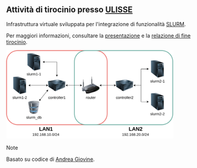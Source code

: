 ## Attività di tirocinio presso [ULISSE](https://ulisse.unibo.it/)

Infrastruttura virtuale sviluppata per l'integrazione di funzionalità [SLURM](https://slurm.schedmd.com/overview.html).

Per maggiori informazioni, consultare la [presentazione](docs/Presentazione.pdf) e la [relazione di fine tirocinio](docs/Relazione.pdf).

<img src="docs/images/topology.png" alt="Topology" width="450">

> [!NOTE]
> Basato su codice di [Andrea Giovine](https://www.unibo.it/sitoweb/andrea.giovine).